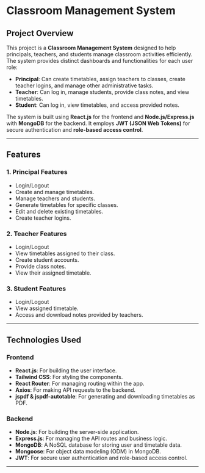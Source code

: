 # Classroom Management System

## Project Overview

This project is a **Classroom Management System** designed to help principals, teachers, and students manage classroom activities efficiently. The system provides distinct dashboards and functionalities for each user role:

- **Principal**: Can create timetables, assign teachers to classes, create teacher logins, and manage other administrative tasks.
- **Teacher**: Can log in, manage students, provide class notes, and view timetables.
- **Student**: Can log in, view timetables, and access provided notes.

The system is built using **React.js** for the frontend and **Node.js/Express.js** with **MongoDB** for the backend. It employs **JWT (JSON Web Tokens)** for secure authentication and **role-based access control**.

---

## Features

### 1. **Principal Features**
- Login/Logout
- Create and manage timetables.
- Manage teachers and students.
- Generate timetables for specific classes.
- Edit and delete existing timetables.
- Create teacher logins.

### 2. **Teacher Features**
- Login/Logout
- View timetables assigned to their class.
- Create student accounts.
- Provide class notes.
- View their assigned timetable.

### 3. **Student Features**
- Login/Logout
- View assigned timetable.
- Access and download notes provided by teachers.

---

## Technologies Used

### **Frontend**
- **React.js**: For building the user interface.
- **Tailwind CSS**: For styling the components.
- **React Router**: For managing routing within the app.
- **Axios**: For making API requests to the backend.
- **jspdf & jspdf-autotable**: For generating and downloading timetables as PDF.

### **Backend**
- **Node.js**: For building the server-side application.
- **Express.js**: For managing the API routes and business logic.
- **MongoDB**: A NoSQL database for storing user and timetable data.
- **Mongoose**: For object data modeling (ODM) in MongoDB.
- **JWT**: For secure user authentication and role-based access control.
  
---
